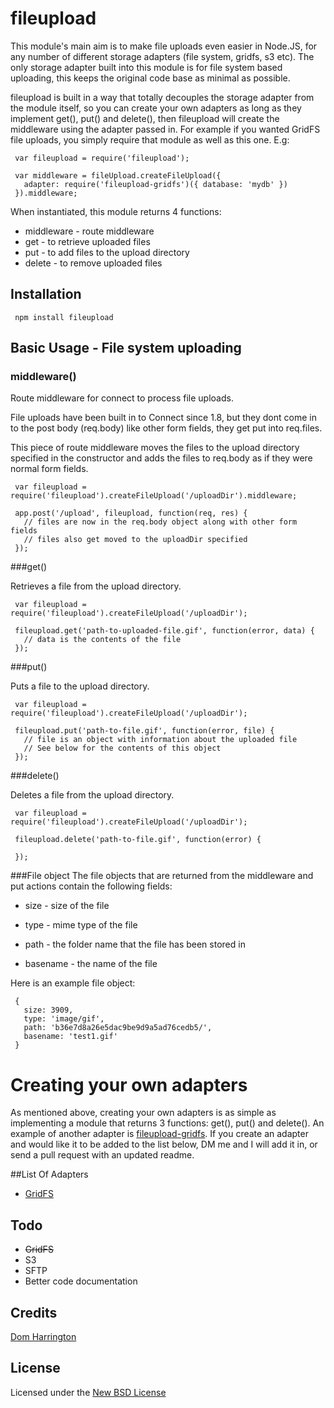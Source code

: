 # fileupload

This module's main aim is to make file uploads even easier in Node.JS, for any number of different storage adapters (file system, gridfs, s3 etc). The only storage adapter built into this module is for file system based uploading, this keeps the original code base as minimal as possible.

fileupload is built in a way that totally decouples the storage adapter from the module itself, so you can create your own adapters as long as they implement get(), put() and delete(), then fileupload will create the middleware using the adapter passed in. For example if you wanted GridFS file uploads, you simply require that module as well as this one. E.g:

     var fileupload = require('fileupload');

     var middleware = fileUpload.createFileUpload({
       adapter: require('fileupload-gridfs')({ database: 'mydb' })
     }).middleware;

When instantiated, this module returns 4 functions:

- middleware - route middleware
- get - to retrieve uploaded files
- put - to add files to the upload directory
- delete - to remove uploaded files

## Installation

     npm install fileupload

## Basic Usage - File system uploading

### middleware()

Route middleware for connect to process file uploads.

File uploads have been built in to Connect since 1.8, but they dont come in to the post body (req.body) like other form fields, they get put into req.files.

This piece of route middleware moves the files to the upload directory specified in the constructor and adds the files to req.body as if they were normal form fields.

     var fileupload = require('fileupload').createFileUpload('/uploadDir').middleware;

     app.post('/upload', fileupload, function(req, res) {
       // files are now in the req.body object along with other form fields
       // files also get moved to the uploadDir specified
     });

###get()

Retrieves a file from the upload directory.


     var fileupload = require('fileupload').createFileUpload('/uploadDir');

     fileupload.get('path-to-uploaded-file.gif', function(error, data) {
       // data is the contents of the file
     });

###put()

Puts a file to the upload directory.


     var fileupload = require('fileupload').createFileUpload('/uploadDir');

     fileupload.put('path-to-file.gif', function(error, file) {
       // file is an object with information about the uploaded file
       // See below for the contents of this object
     });

###delete()

Deletes a file from the upload directory.


     var fileupload = require('fileupload').createFileUpload('/uploadDir');

     fileupload.delete('path-to-file.gif', function(error) {

     });

###File object
The file objects that are returned from the middleware and put actions contain the following fields:

- size - size of the file

- type - mime type of the file

- path - the folder name that the file has been stored in

- basename - the name of the file

Here is an example file object:

     {
       size: 3909,
       type: 'image/gif',
       path: 'b36e7d8a26e5dac9be9d9a5ad76cedb5/',
       basename: 'test1.gif'
     }


# Creating your own adapters
As mentioned above, creating your own adapters is as simple as implementing a module that returns 3 functions: get(), put() and delete(). An example of another adapter is [fileupload-gridfs](https://github.com/domharrington/fileupload-gridfs/). If you create an adapter and would like it to be added to the list below, DM me and I will add it in, or send a pull request with an updated readme.

##List Of Adapters
- [GridFS](https://github.com/domharrington/fileupload-gridfs/)

## Todo

- <s>GridFS</s>
- S3
- SFTP
- Better code documentation

## Credits
[Dom Harrington](https://github.com/domharrington/)

## License
Licensed under the [New BSD License](http://opensource.org/licenses/bsd-license.php)